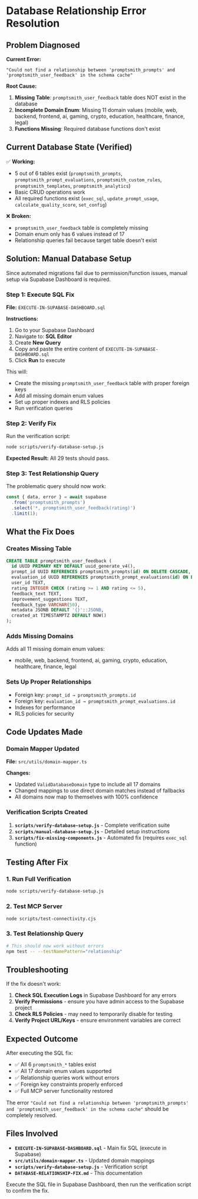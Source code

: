# Database Relationship Error Resolution

## Problem Diagnosed

**Current Error:** 
```
"Could not find a relationship between 'promptsmith_prompts' and 'promptsmith_user_feedback' in the schema cache"
```

**Root Cause:**
1. **Missing Table**: `promptsmith_user_feedback` table does NOT exist in the database
2. **Incomplete Domain Enum**: Missing 11 domain values (mobile, web, backend, frontend, ai, gaming, crypto, education, healthcare, finance, legal)
3. **Functions Missing**: Required database functions don't exist

## Current Database State (Verified)

✅ **Working:**
- 5 out of 6 tables exist (`promptsmith_prompts`, `promptsmith_prompt_evaluations`, `promptsmith_custom_rules`, `promptsmith_templates`, `promptsmith_analytics`)
- Basic CRUD operations work
- All required functions exist (`exec_sql`, `update_prompt_usage`, `calculate_quality_score`, `set_config`)

❌ **Broken:**
- `promptsmith_user_feedback` table is completely missing
- Domain enum only has 6 values instead of 17
- Relationship queries fail because target table doesn't exist

## Solution: Manual Database Setup

Since automated migrations fail due to permission/function issues, manual setup via Supabase Dashboard is required.

### Step 1: Execute SQL Fix

**File:** `EXECUTE-IN-SUPABASE-DASHBOARD.sql`

**Instructions:**
1. Go to your Supabase Dashboard
2. Navigate to: **SQL Editor**  
3. Create **New Query**
4. Copy and paste the entire content of `EXECUTE-IN-SUPABASE-DASHBOARD.sql`
5. Click **Run** to execute

This will:
- Create the missing `promptsmith_user_feedback` table with proper foreign keys
- Add all missing domain enum values
- Set up proper indexes and RLS policies
- Run verification queries

### Step 2: Verify Fix

Run the verification script:
```bash
node scripts/verify-database-setup.js
```

**Expected Result:** All 29 tests should pass.

### Step 3: Test Relationship Query

The problematic query should now work:
```javascript
const { data, error } = await supabase
  .from('promptsmith_prompts')
  .select('*, promptsmith_user_feedback(rating)')
  .limit(1);
```

## What the Fix Does

### Creates Missing Table
```sql
CREATE TABLE promptsmith_user_feedback (
  id UUID PRIMARY KEY DEFAULT uuid_generate_v4(),
  prompt_id UUID REFERENCES promptsmith_prompts(id) ON DELETE CASCADE,  -- KEY RELATIONSHIP
  evaluation_id UUID REFERENCES promptsmith_prompt_evaluations(id) ON DELETE CASCADE,
  user_id TEXT,
  rating INTEGER CHECK (rating >= 1 AND rating <= 5),
  feedback_text TEXT,
  improvement_suggestions TEXT,
  feedback_type VARCHAR(50),
  metadata JSONB DEFAULT '{}'::JSONB,
  created_at TIMESTAMPTZ DEFAULT NOW()
);
```

### Adds Missing Domains
Adds all 11 missing domain enum values:
- mobile, web, backend, frontend, ai, gaming, crypto, education, healthcare, finance, legal

### Sets Up Proper Relationships
- Foreign key: `prompt_id → promptsmith_prompts.id`
- Foreign key: `evaluation_id → promptsmith_prompt_evaluations.id`
- Indexes for performance
- RLS policies for security

## Code Updates Made

### Domain Mapper Updated
**File:** `src/utils/domain-mapper.ts`

**Changes:**
- Updated `ValidDatabaseDomain` type to include all 17 domains
- Changed mappings to use direct domain matches instead of fallbacks
- All domains now map to themselves with 100% confidence

### Verification Scripts Created
1. **`scripts/verify-database-setup.js`** - Complete verification suite
2. **`scripts/manual-database-setup.js`** - Detailed setup instructions  
3. **`scripts/fix-missing-components.js`** - Automated fix (requires `exec_sql` function)

## Testing After Fix

### 1. Run Full Verification
```bash
node scripts/verify-database-setup.js
```

### 2. Test MCP Server
```bash
node scripts/test-connectivity.cjs
```

### 3. Test Relationship Query
```bash
# This should now work without errors
npm test -- --testNamePattern="relationship"
```

## Troubleshooting

If the fix doesn't work:

1. **Check SQL Execution Logs** in Supabase Dashboard for any errors
2. **Verify Permissions** - ensure you have admin access to the Supabase project
3. **Check RLS Policies** - may need to temporarily disable for testing
4. **Verify Project URL/Keys** - ensure environment variables are correct

## Expected Outcome

After executing the SQL fix:

- ✅ All 6 `promptsmith_*` tables exist
- ✅ All 17 domain enum values supported  
- ✅ Relationship queries work without errors
- ✅ Foreign key constraints properly enforced
- ✅ Full MCP server functionality restored

The error `"Could not find a relationship between 'promptsmith_prompts' and 'promptsmith_user_feedback' in the schema cache"` should be completely resolved.

## Files Involved

- **`EXECUTE-IN-SUPABASE-DASHBOARD.sql`** - Main fix SQL (execute in Supabase)
- **`src/utils/domain-mapper.ts`** - Updated domain mappings
- **`scripts/verify-database-setup.js`** - Verification script
- **`DATABASE-RELATIONSHIP-FIX.md`** - This documentation

Execute the SQL file in Supabase Dashboard, then run the verification script to confirm the fix.